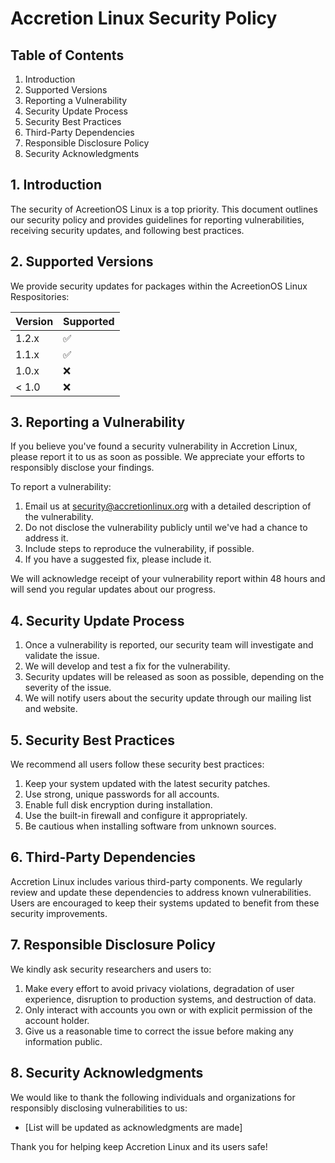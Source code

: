 # Accretion Linux Security Policy

## Table of Contents

1. Introduction
2. Supported Versions
3. Reporting a Vulnerability
4. Security Update Process
5. Security Best Practices
6. Third-Party Dependencies
7. Responsible Disclosure Policy
8. Security Acknowledgments

## 1. Introduction

The security of AcreetionOS Linux is a top priority. This document outlines our security policy and provides guidelines for reporting vulnerabilities, receiving security updates, and following best practices.

## 2. Supported Versions

We provide security updates for packages within the AcreetionOS Linux Respositories:

| Version | Supported          |
| ------- | ------------------ |
| 1.2.x   | :white_check_mark: |
| 1.1.x   | :white_check_mark: |
| 1.0.x   | :x:                |
| < 1.0   | :x:                |

## 3. Reporting a Vulnerability

If you believe you've found a security vulnerability in Accretion Linux, please report it to us as soon as possible. We appreciate your efforts to responsibly disclose your findings.

To report a vulnerability:

1. Email us at security@accretionlinux.org with a detailed description of the vulnerability.
2. Do not disclose the vulnerability publicly until we've had a chance to address it.
3. Include steps to reproduce the vulnerability, if possible.
4. If you have a suggested fix, please include it.

We will acknowledge receipt of your vulnerability report within 48 hours and will send you regular updates about our progress.

## 4. Security Update Process

1. Once a vulnerability is reported, our security team will investigate and validate the issue.
2. We will develop and test a fix for the vulnerability.
3. Security updates will be released as soon as possible, depending on the severity of the issue.
4. We will notify users about the security update through our mailing list and website.

## 5. Security Best Practices

We recommend all users follow these security best practices:

1. Keep your system updated with the latest security patches.
2. Use strong, unique passwords for all accounts.
3. Enable full disk encryption during installation.
4. Use the built-in firewall and configure it appropriately.
5. Be cautious when installing software from unknown sources.

## 6. Third-Party Dependencies

Accretion Linux includes various third-party components. We regularly review and update these dependencies to address known vulnerabilities. Users are encouraged to keep their systems updated to benefit from these security improvements.

## 7. Responsible Disclosure Policy

We kindly ask security researchers and users to:

1. Make every effort to avoid privacy violations, degradation of user experience, disruption to production systems, and destruction of data.
2. Only interact with accounts you own or with explicit permission of the account holder.
3. Give us a reasonable time to correct the issue before making any information public.

## 8. Security Acknowledgments

We would like to thank the following individuals and organizations for responsibly disclosing vulnerabilities to us:

- [List will be updated as acknowledgments are made]

Thank you for helping keep Accretion Linux and its users safe!

